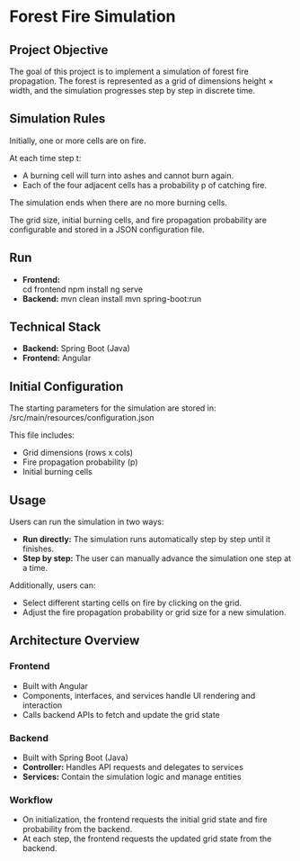 # Forest Fire Simulation

## Project Objective

The goal of this project is to implement a simulation of forest fire propagation. The forest is represented as a grid of dimensions height × width, and the simulation progresses step by step in discrete time.

## Simulation Rules

Initially, one or more cells are on fire.

At each time step t:

- A burning cell will turn into ashes and cannot burn again.
- Each of the four adjacent cells has a probability p of catching fire.

The simulation ends when there are no more burning cells.

The grid size, initial burning cells, and fire propagation probability are configurable and stored in a JSON configuration file.

## Run
- **Frontend:**  
  cd frontend
  npm install
  ng serve
- **Backend:**
  mvn clean install
  mvn spring-boot:run

## Technical Stack

- **Backend:** Spring Boot (Java)  
- **Frontend:** Angular  

## Initial Configuration

The starting parameters for the simulation are stored in: /src/main/resources/configuration.json


This file includes:

- Grid dimensions (rows x cols)  
- Fire propagation probability (p)  
- Initial burning cells  

## Usage

Users can run the simulation in two ways:

- **Run directly:** The simulation runs automatically step by step until it finishes.  
- **Step by step:** The user can manually advance the simulation one step at a time.  

Additionally, users can:

- Select different starting cells on fire by clicking on the grid.  
- Adjust the fire propagation probability or grid size for a new simulation.  

## Architecture Overview

### Frontend

- Built with Angular  
- Components, interfaces, and services handle UI rendering and interaction  
- Calls backend APIs to fetch and update the grid state  

### Backend

- Built with Spring Boot (Java)  
- **Controller:** Handles API requests and delegates to services  
- **Services:** Contain the simulation logic and manage entities  

### Workflow

- On initialization, the frontend requests the initial grid state and fire probability from the backend.  
- At each step, the frontend requests the updated grid state from the backend.
